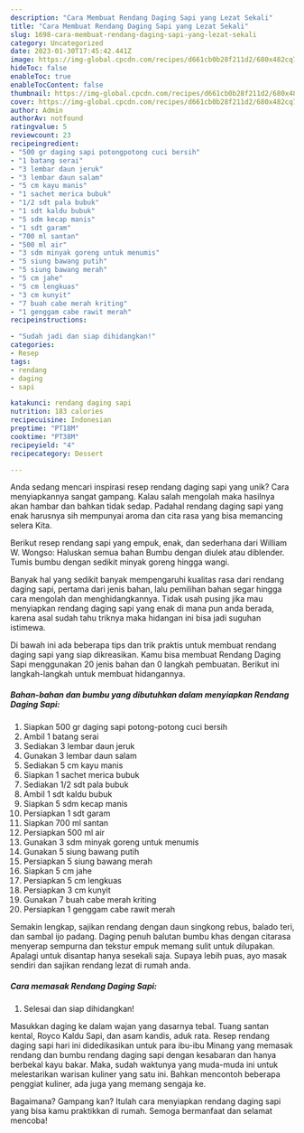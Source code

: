 ```yaml
---
description: "Cara Membuat Rendang Daging Sapi yang Lezat Sekali"
title: "Cara Membuat Rendang Daging Sapi yang Lezat Sekali"
slug: 1698-cara-membuat-rendang-daging-sapi-yang-lezat-sekali
category: Uncategorized
date: 2023-01-30T17:45:42.441Z
image: https://img-global.cpcdn.com/recipes/d661cb0b28f211d2/680x482cq70/rendang-daging-sapi-foto-resep-utama.jpg
hideToc: false
enableToc: true
enableTocContent: false
thumbnail: https://img-global.cpcdn.com/recipes/d661cb0b28f211d2/680x482cq70/rendang-daging-sapi-foto-resep-utama.jpg
cover: https://img-global.cpcdn.com/recipes/d661cb0b28f211d2/680x482cq70/rendang-daging-sapi-foto-resep-utama.jpg
author: Admin
authorAv: notfound
ratingvalue: 5
reviewcount: 23
recipeingredient:
- "500 gr daging sapi potongpotong cuci bersih"
- "1 batang serai"
- "3 lembar daun jeruk"
- "3 lembar daun salam"
- "5 cm kayu manis"
- "1 sachet merica bubuk"
- "1/2 sdt pala bubuk"
- "1 sdt kaldu bubuk"
- "5 sdm kecap manis"
- "1 sdt garam"
- "700 ml santan"
- "500 ml air"
- "3 sdm minyak goreng untuk menumis"
- "5 siung bawang putih"
- "5 siung bawang merah"
- "5 cm jahe"
- "5 cm lengkuas"
- "3 cm kunyit"
- "7 buah cabe merah kriting"
- "1 genggam cabe rawit merah"
recipeinstructions:

- "Sudah jadi dan siap dihidangkan!"
categories:
- Resep
tags:
- rendang
- daging
- sapi

katakunci: rendang daging sapi 
nutrition: 183 calories
recipecuisine: Indonesian
preptime: "PT18M"
cooktime: "PT38M"
recipeyield: "4"
recipecategory: Dessert

---
```





Anda sedang mencari inspirasi resep rendang daging sapi yang unik? Cara menyiapkannya sangat gampang. Kalau salah mengolah maka hasilnya akan hambar dan bahkan tidak sedap. Padahal rendang daging sapi yang enak harusnya sih mempunyai aroma dan cita rasa yang bisa memancing selera Kita.





Berikut resep rendang sapi yang empuk, enak, dan sederhana dari William W. Wongso: Haluskan semua bahan Bumbu dengan diulek atau diblender. Tumis bumbu dengan sedikit minyak goreng hingga wangi.

Banyak hal yang sedikit banyak mempengaruhi kualitas rasa dari rendang daging sapi, pertama dari jenis bahan, lalu pemilihan bahan segar hingga cara mengolah dan menghidangkannya. Tidak usah pusing jika mau menyiapkan rendang daging sapi yang enak di mana pun anda berada, karena asal sudah tahu triknya maka hidangan ini bisa jadi suguhan istimewa.






Di bawah ini ada beberapa tips dan trik praktis untuk membuat rendang daging sapi yang siap dikreasikan. Kamu bisa membuat Rendang Daging Sapi menggunakan 20 jenis bahan dan 0 langkah pembuatan. Berikut ini langkah-langkah untuk membuat hidangannya.

<!--inarticleads1-->

##### Bahan-bahan dan bumbu yang dibutuhkan dalam menyiapkan Rendang Daging Sapi:

1. Siapkan 500 gr daging sapi potong-potong cuci bersih
1. Ambil 1 batang serai
1. Sediakan 3 lembar daun jeruk
1. Gunakan 3 lembar daun salam
1. Sediakan 5 cm kayu manis
1. Siapkan 1 sachet merica bubuk
1. Sediakan 1/2 sdt pala bubuk
1. Ambil 1 sdt kaldu bubuk
1. Siapkan 5 sdm kecap manis
1. Persiapkan 1 sdt garam
1. Siapkan 700 ml santan
1. Persiapkan 500 ml air
1. Gunakan 3 sdm minyak goreng untuk menumis
1. Gunakan 5 siung bawang putih
1. Persiapkan 5 siung bawang merah
1. Siapkan 5 cm jahe
1. Persiapkan 5 cm lengkuas
1. Persiapkan 3 cm kunyit
1. Gunakan 7 buah cabe merah kriting
1. Persiapkan 1 genggam cabe rawit merah


Semakin lengkap, sajikan rendang dengan daun singkong rebus, balado teri, dan sambal ijo padang. Daging penuh balutan bumbu khas dengan citarasa menyerap sempurna dan tekstur empuk memang sulit untuk dilupakan. Apalagi untuk disantap hanya sesekali saja. Supaya lebih puas, ayo masak sendiri dan sajikan rendang lezat di rumah anda. 

<!--inarticleads2-->

##### Cara memasak Rendang Daging Sapi:


1. Selesai dan siap dihidangkan!

Masukkan daging ke dalam wajan yang dasarnya tebal. Tuang santan kental, Royco Kaldu Sapi, dan asam kandis, aduk rata. Resep rendang daging sapi hari ini didedikasikan untuk para ibu-ibu Minang yang memasak rendang dan bumbu rendang daging sapi dengan kesabaran dan hanya berbekal kayu bakar. Maka, sudah waktunya yang muda-muda ini untuk melestarikan warisan kuliner yang satu ini. Bahkan mencontoh beberapa penggiat kuliner, ada juga yang memang sengaja ke. 

Bagaimana? Gampang kan? Itulah cara menyiapkan rendang daging sapi yang bisa kamu praktikkan di rumah. Semoga bermanfaat dan selamat mencoba!
